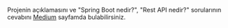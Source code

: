 Projenin açıklamasını ve "Spring Boot nedir?", "Rest API nedir?" sorularının cevabını 
[Medium](https://medium.com/@yunusyalcinkaya52/sprint-boot-nedir-rest-api-nedir-spring-boot-ile-rest-api-%C3%B6rne%C4%9Fi-8634f572e0b4)
sayfamda bulabilirsiniz.